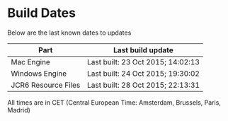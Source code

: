 # Build Dates

Below are the last known dates to updates

Part | Last build update
-----|-----
Mac Engine | Last built: 23 Oct 2015; 14:02:13
Windows Engine | Last built: 24 Oct 2015; 19:30:02
JCR6 Resource Files | Last built: 28 Oct 2015; 22:13:31
All times are in CET (Central European Time: Amsterdam, Brussels, Paris, Madrid)



